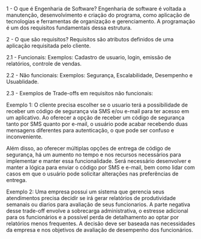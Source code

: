 1 - O que é Engenharia de Software?
Engenharia de software é voltada a manutenção, desenvolvimento e criação do programa, como aplicação de tecnologias e ferramentas de organização e gerenciamento.
A programação é um dos requisitos fundamentais dessa estrutura.

2 - O que são requisitos?
Requisitos são atributos definidos de uma aplicação requisitada pelo cliente.

2.1 - Funcionais:
Exemplos: Cadastro de usuario, login, emissão de relatórios, controle de vendas.

2.2 - Não funcionais:
Exemplos: Segurança, Escalabilidade, Desempenho e Usuablidade.

2.3 - Exemplos de Trade-offs em requisitos não funcionais:

Exemplo 1: O cliente precisa escolher se o usuario terá a possibilidade de receber um código de segurança via SMS e/ou e-mail para ter acesso em um aplicativo. Ao oferecer a opção de receber um código de segurança tanto por SMS quanto por e-mail, o usuário pode acabar recebendo duas mensagens diferentes para autenticação, o que pode ser confuso e inconveniente.

Além disso, ao oferecer múltiplas opções de entrega de código de segurança, há um aumento no tempo e nos recursos necessários para implementar e manter essa funcionalidade. Será necessário desenvolver e manter a lógica para enviar o código por SMS e e-mail, bem como lidar com casos em que o usuário pode solicitar alterações nas preferências de entrega.

Exemplo 2: Uma empresa possui um sistema que gerencia seus atendimentos precisa decidir se irá gerar relatórios de produtividade semanais ou diarios para avaliação de seus funcionarios. A parte negativa desse trade-off envolve a sobrecarga administrativa, o estresse adicional para os funcionários e a possível perda de detalhamento ao optar por relatórios menos frequentes. A decisão deve ser baseada nas necessidades da empresa e nos objetivos de avaliação de desempenho dos funcionários.

